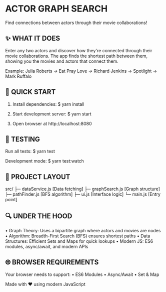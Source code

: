 # ACTOR GRAPH SEARCH

Find connections between actors through their movie collaborations!

✨ WHAT IT DOES
--------------
Enter any two actors and discover how they're connected through their movie collaborations. 
The app finds the shortest path between them, showing you the movies and actors that connect them.

Example:
Julia Roberts → Eat Pray Love → Richard Jenkins → Spotlight → Mark Ruffalo

🚀 QUICK START
-------------
1. Install dependencies:
   $ yarn install

2. Start development server:
   $ yarn start

3. Open browser at http://localhost:8080

🧪 TESTING
----------
Run all tests:
   $ yarn test

Development mode:
   $ yarn test:watch

📁 PROJECT LAYOUT
---------------
src/
 ├─ dataService.js   [Data fetching]
 ├─ graphSearch.js   [Graph structure]
 ├─ pathFinder.js    [BFS algorithm]
 ├─ ui.js           [Interface logic]
 └─ main.js         [Entry point]

🔍 UNDER THE HOOD
----------------
• Graph Theory: Uses a bipartite graph where actors and movies are nodes
• Algorithm: Breadth-First Search (BFS) ensures shortest paths
• Data Structures: Efficient Sets and Maps for quick lookups
• Modern JS: ES6 modules, async/await, and modern APIs

🌐 BROWSER REQUIREMENTS
---------------------
Your browser needs to support:
• ES6 Modules
• Async/Await
• Set & Map

Made with ♥️ using modern JavaScript